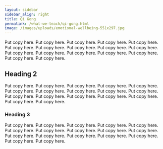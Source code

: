 ```yaml
---
layout: sidebar
sidebar_align: right
title: Qi Gong
permalink: /what-we-teach/qi-gong.html
image: /images/uploads/emotional-wellbeing-551x297.jpg
---
```

  Put copy here.  Put copy here.  Put copy here.  Put copy here.  Put copy here.  Put copy here.  Put copy here.  Put copy here.  Put copy here.  Put copy here.  Put copy here.  Put copy here.  Put copy here.  Put copy here.  Put copy here.  Put copy here.  Put copy here.

## Heading 2
  Put copy here.  Put copy here.  Put copy here.  Put copy here.  Put copy here.  Put copy here.  Put copy here.  Put copy here.  Put copy here.  Put copy here.  Put copy here.  Put copy here.  Put copy here.  Put copy here.  Put copy here.  Put copy here.  Put copy here.
### Heading 3
  Put copy here.  Put copy here.  Put copy here.  Put copy here.  Put copy here.  Put copy here.  Put copy here.  Put copy here.  Put copy here.  Put copy here.  Put copy here.  Put copy here.  Put copy here.  Put copy here.  Put copy here.  Put copy here.  Put copy here.
